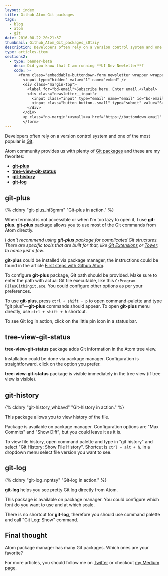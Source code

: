 ```yaml
---
layout: index
title: Github Atom Git packages
tags:
  - blog
  - atom
  - git
date: 2016-08-22 20:21:37
thumbnail: Github_Atom_Git_packages_s0tziy
description: Developers often rely on a version control system and one of the most popular is Git.
type: articles-item
sections2:
  - type: banner-beta
    desc: Did you know that I am running **UI Dev Newletter**?
    code: >-
      <form class="embeddable-buttondown-form newsletter wrapper wrapper--gamma margin-top text-left" action="https://buttondown.email/api/emails/embed-subscribe/starbist" method="post" target="popupwindow" onsubmit="window.open('https://buttondown.email/starbist', 'popupwindow')">
        <input type="hidden" value="1" name="embed" />
        <div class="margin-top">
          <label for="bd-email">Subscribe here. Enter email.</label>
          <div class="newsletter__input">
            <input class="input" type="email" name="email" id="bd-email" />
            <input class="button button--small" type="submit" value="Subscribe" />
          </div>
        </div>
        <p class="no-margin"><small><a href="https://buttondown.email" target="_blank" rel="noreferrer">Powered by Buttondown</a></small></p>
        </form>
---
```


Developers often rely on a version control system and one of the most popular is [Git](https://git-scm.com/).

<!-- more -->

Atom community provides us with plenty of [Git packages](https://atom.io/packages/search?q=git) and these are my favorites:

* **[git-plus](https://atom.io/packages/git-plus)**
* **[tree-view-git-status](https://atom.io/packages/tree-view-git-status)**
* **[git-history](https://atom.io/packages/git-history)**
* **[git-log](https://atom.io/packages/git-log)**

## git-plus

{% cldnry "git-plus_hi3gmm" "Git-plus in action." %}

When terminal is not accessible or when I'm too lazy to open it, I use **git-plus**. **git-plus** package allows you to use most of the Git commands from Atom directly.

_I don't recommend using **git-plus** package for complicated Git structures. There are specific tools that are built for that, like [Git Extensions](https://gitextensions.github.io/) or [Tower](https://www.git-tower.com/), to name just a few._

**git-plus** could be installed via package manager, the instructions could be found in the article [First steps with Github Atom](/articles/github-atom-first-steps/).

To configure **git-plus** package, Git path should be provided. Make sure to enter the path with actual Git file executable, like this `C:Program FilesGitbingit.exe`. You could configure other options as per your preferences.

To use **git-plus**, press `ctrl + shift + p` to open command-palette and type "git plus"—**git-plus** commands should appear. To open **git-plus** menu directly, use `ctrl + shift + h` shortcut.

To see Git log in action, click on the little pin icon in a status bar.

## tree-view-git-status

**tree-view-git-status** package adds Git information in the Atom tree view.

Installation could be done via package manager. Configuration is straightforward, click on the option you prefer.

**tree-view-git-status** package is visible immediately in the tree view (if tree view is visible).

## git-history

{% cldnry "git-history_whbavd" "Git-history in action." %}

This package allows you to view history of the file.

Package is available on package manager. Configuration options are "Max Commits" and "Show Diff", but you could leave it as it is.

To view file history, open command palette and type in "git history" and select "Git History: Show File History". Shortcut is `ctrl + alt + h`. In a dropdown menu select file version you want to see.

## git-log

{% cldnry "git-log_npntsy" "Git-log in action." %}

**git-log** helps you see pretty Git log directly from Atom.

This package is available on package manager. You could configure which font do you want to use and at which scale.

There is no shortcut for **git-log**, therefore you should use command palette and call "Git Log: Show" command.

## Final thought

Atom package manager has many Git packages. Which ones are your favorite?

For more articles, you should follow me on [Twitter](https://twitter.com/malimirkeccita) or checkout [my Medium page](https://medium.com/@malimirkeccita).
